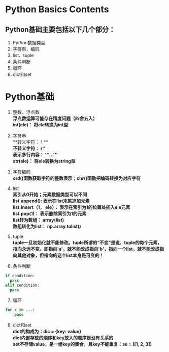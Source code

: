 # Python Basics Contents  
## Python基础主要包括以下几个部分：
  1. Python数据类型
  2. 字符串、编码
  3. list、tuple
  4. 条件判断
  5. 循环
  6. dict和set


# Python基础  
1. 整数、浮点数  
**浮点数运算可能存在精度问题（四舍五入）**  
**int(ele)：  将ele转换为int型**
  
2. 字符串  
**转义字符：  \ **  
**不转义字符：   r''**  
**表示多行内容：  '''...'''**  
**str(ele)：  将ele转换为string型**  

3. 字符编码  
**ord()函数获取字符的整数表示；chr()函数把编码转换为对应字符**
  
4. list  
**索引从0开始；元素数据类型可以不同**  
**list.append(): 表示在list末尾追加元素**  
**list.insert（1， ele）： 表示在索引为1的位置处插入ele元素**  
**list.pop(1)： 表示删除索引为1的元素**  
**list转为数组：  array(list)**  
**数组转化为list： np.array.tolist()**

5. tuple  
**tuple一旦初始化就不能修改。tuple所谓的“不变”是说，tuple的每个元素，指向永远不变。即指向'a'，就不能改成指向'b'，指向一个list，就不能改成指向其他对象，但指向的这个list本身是可变的！**

6. 条件判断  
  ```python
  if condition:  
    pass  
  elif condition:  
    pass
  ```
 
 7. 循环
  ```python
  for x in ...:
      pass
  ```  
 8. dict和set  
 **dict的构成为：dic = {key: value}**  
 **dict内部存放的顺序和key放入的顺序是没有关系的**  
 **set不存储value，是一组key的集合，且key不能重复：se = ([1, 2, 3])**  
 
 
 
 
 
 
 
 
 
 
 
 
 
 
 
 
 
 
 
 
 
